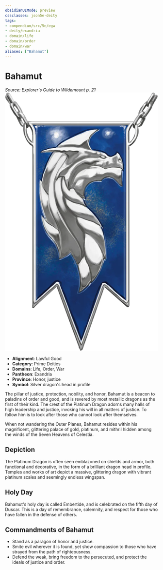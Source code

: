 ```yaml
---
obsidianUIMode: preview
cssclasses: json5e-deity
tags:
- compendium/src/5e/egw
- deity/exandria
- domain/life
- domain/order
- domain/war
aliases: ["Bahamut"]
---
```

# Bahamut
*Source: Explorer's Guide to Wildemount p. 21* 
![](https://raw.githubusercontent.com/5etools-mirror-3/5etools-img/main/deities/EGW/Symbol%20of%20Bahamut.webp#symbol)

- **Alignment**: Lawful Good
- **Category**: Prime Deities
- **Domains**: Life, Order, War
- **Pantheon**: Exandria
- **Province**: Honor, justice
- **Symbol**: Silver dragon's head in profile

The pillar of justice, protection, nobility, and honor, Bahamut is a beacon to paladins of order and good, and is revered by most metallic dragons as the first of their kind. The crest of the Platinum Dragon adorns many halls of high leadership and justice, invoking his will in all matters of justice. To follow him is to look after those who cannot look after themselves.

When not wandering the Outer Planes, Bahamut resides within his magnificent, glittering palace of gold, platinum, and mithril hidden among the winds of the Seven Heavens of Celestia.

## Depiction

The Platinum Dragon is often seen emblazoned on shields and armor, both functional and decorative, in the form of a brilliant dragon head in profile. Temples and works of art depict a massive, glittering dragon with vibrant platinum scales and seemingly endless wingspan.

## Holy Day

Bahamut's holy day is called Embertide, and is celebrated on the fifth day of Duscar. This is a day of remembrance, solemnity, and respect for those who have fallen in the defense of others.

## Commandments of Bahamut

- Stand as a paragon of honor and justice.  
- Smite evil wherever it is found, yet show compassion to those who have strayed from the path of righteousness.  
- Defend the weak, bring freedom to the persecuted, and protect the ideals of justice and order.